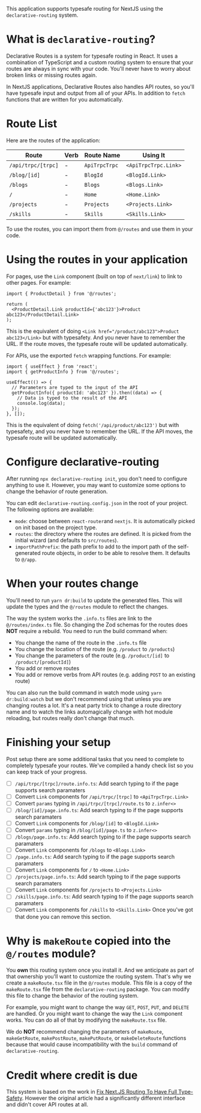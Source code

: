 This application supports typesafe routing for NextJS using the `declarative-routing` system.

# What is `declarative-routing`?

Declarative Routes is a system for typesafe routing in React. It uses a combination of TypeScript and a custom routing system to ensure that your routes are always in sync with your code. You'll never have to worry about broken links or missing routes again.

In NextJS applications, Declarative Routes also handles API routes, so you'll have typesafe input and output from all of your APIs. In addition to `fetch` functions that are written for you automatically.

# Route List

Here are the routes of the application:

| Route              | Verb | Route Name    | Using It             |
| ------------------ | ---- | ------------- | -------------------- |
| `/api/trpc/[trpc]` | -    | `ApiTrpcTrpc` | `<ApiTrpcTrpc.Link>` |
| `/blog/[id]`       | -    | `BlogId`      | `<BlogId.Link>`      |
| `/blogs`           | -    | `Blogs`       | `<Blogs.Link>`       |
| `/`                | -    | `Home`        | `<Home.Link>`        |
| `/projects`        | -    | `Projects`    | `<Projects.Link>`    |
| `/skills`          | -    | `Skills`      | `<Skills.Link>`      |

To use the routes, you can import them from `@/routes` and use them in your code.

# Using the routes in your application

For pages, use the `Link` component (built on top of `next/link`) to link to other pages. For example:

```tsx
import { ProductDetail } from '@/routes';

return (
  <ProductDetail.Link productId={'abc123'}>Product abc123</ProductDetail.Link>
);
```

This is the equivalent of doing `<Link href="/product/abc123">Product abc123</Link>` but with typesafety. And you never have to remember the URL. If the route moves, the typesafe route will be updated automatically.

For APIs, use the exported `fetch` wrapping functions. For example:

```tsx
import { useEffect } from 'react';
import { getProductInfo } from '@/routes';

useEffect(() => {
  // Parameters are typed to the input of the API
  getProductInfo({ productId: 'abc123' }).then((data) => {
    // Data is typed to the result of the API
    console.log(data);
  });
}, []);
```

This is the equivalent of doing `fetch('/api/product/abc123')` but with typesafety, and you never have to remember the URL. If the API moves, the typesafe route will be updated automatically.

# Configure declarative-routing

After running `npx declarative-routing init`, you don't need to configure anything to use it.
However, you may want to customize some options to change the behavior of route generation.

You can edit `declarative-routing.config.json` in the root of your project. The following options are available:

- `mode`: choose between `react-router`and `nextjs`. It is automatically picked on init based on the project type.
- `routes`: the directory where the routes are defined. It is picked from the initial wizard (and defaults to `src/routes`).
- `importPathPrefix`: the path prefix to add to the import path of the self-generated route objects, in order to be able to resolve them. It defaults to `@/app`.

# When your routes change

You'll need to run `yarn dr:build` to update the generated files. This will update the types and the `@/routes` module to reflect the changes.

The way the system works the `.info.ts` files are link to the `@/routes/index.ts` file. So changing the Zod schemas for the routes does **NOT** require a rebuild. You need to run the build command when:

- You change the name of the route in the `.info.ts` file
- You change the location of the route (e.g. `/product` to `/products`)
- You change the parameters of the route (e.g. `/product/[id]` to `/product/[productId]`)
- You add or remove routes
- You add or remove verbs from API routes (e.g. adding `POST` to an existing route)

You can also run the build command in watch mode using `yarn dr:build:watch` but we don't recommend using that unless you are changing routes a lot. It's a neat party trick to change a route directory name and to watch the links automagically change with hot module reloading, but routes really don't change that much.

# Finishing your setup

Post setup there are some additional tasks that you need to complete to completely typesafe your routes. We've compiled a handy check list so you can keep track of your progress.

- [ ] `/api/trpc/[trpc]/route.info.ts`: Add search typing to if the page supports search paramaters
- [ ] Convert `Link` components for `/api/trpc/[trpc]` to `<ApiTrpcTrpc.Link>`
- [ ] Convert `params` typing in `/api/trpc/[trpc]/route.ts` to `z.infer<>`
- [ ] `/blog/[id]/page.info.ts`: Add search typing to if the page supports search paramaters
- [ ] Convert `Link` components for `/blog/[id]` to `<BlogId.Link>`
- [ ] Convert `params` typing in `/blog/[id]/page.ts` to `z.infer<>`
- [ ] `/blogs/page.info.ts`: Add search typing to if the page supports search paramaters
- [ ] Convert `Link` components for `/blogs` to `<Blogs.Link>`
- [ ] `/page.info.ts`: Add search typing to if the page supports search paramaters
- [ ] Convert `Link` components for `/` to `<Home.Link>`
- [ ] `/projects/page.info.ts`: Add search typing to if the page supports search paramaters
- [ ] Convert `Link` components for `/projects` to `<Projects.Link>`
- [ ] `/skills/page.info.ts`: Add search typing to if the page supports search paramaters
- [ ] Convert `Link` components for `/skills` to `<Skills.Link>`
      Once you've got that done you can remove this section.

# Why is `makeRoute` copied into the `@/routes` module?

You **own** this routing system once you install it. And we anticipate as part of that ownership you'll want to customize the routing system. That's why we create a `makeRoute.tsx` file in the `@/routes` module. This file is a copy of the `makeRoute.tsx` file from the `declarative-routing` package. You can modify this file to change the behavior of the routing system.

For example, you might want to change the way `GET`, `POST`, `PUT`, and `DELETE` are handled. Or you might want to change the way the `Link` component works. You can do all of that by modifying the `makeRoute.tsx` file.

We do **NOT** recommend changing the parameters of `makeRoute`, `makeGetRoute`, `makePostRoute`, `makePutRoute`, or `makeDeleteRoute` functions because that would cause incompatibility with the `build` command of `declarative-routing`.

# Credit where credit is due

This system is based on the work in [Fix Next.JS Routing To Have Full Type-Safety](https://www.flightcontrol.dev/blog/fix-nextjs-routing-to-have-full-type-safety). However the original article had a significantly different interface and didn't cover API routes at all.
